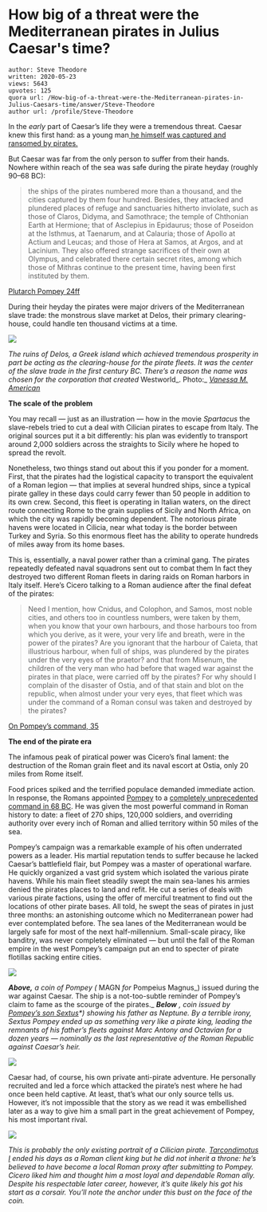 # How big of a threat were the Mediterranean pirates in Julius Caesar's time?

	author: Steve Theodore
	written: 2020-05-23
	views: 5643
	upvotes: 125
	quora url: /How-big-of-a-threat-were-the-Mediterranean-pirates-in-Julius-Caesars-time/answer/Steve-Theodore
	author url: /profile/Steve-Theodore


In the _early_  part of Caesar’s life they were a tremendous threat. Caesar knew this first hand: as a young man[ he himself was captured and ransomed by pirates.](https://www.quora.com/Was-Julius-Caesar-really-captured-by-pirates/answer/Steve-Theodore?ch=10&share=5d515bf7&srid=zLvM)

But Caesar was far from the only person to suffer from their hands. Nowhere within reach of the sea was safe during the pirate heyday (roughly 90–68 BC):

> the ships of the pirates numbered more than a thousand, and the cities captured by them four hundred. Besides, they attacked and plundered places of refuge and sanctuaries hitherto inviolate, such as those of Claros, Didyma, and Samothrace; the temple of Chthonian Earth at Hermione; that of Asclepius in Epidaurus; those of Poseidon at the Isthmus, at Taenarum, and at Calauria; those of Apollo at Actium and Leucas; and those of Hera at Samos, at Argos, and at Lacinium. They also offered strange sacrifices of their own at Olympus, and celebrated there certain secret rites, among which those of Mithras continue to the present time, having been first instituted by them.

[Plutarch Pompey 24ff](http://penelope.uchicago.edu/Thayer/E/Roman/Texts/Plutarch/Lives/Pompey*.html)

During their heyday the pirates were major drivers of the Mediterranean slave trade: the monstrous slave market at Delos, their primary clearing-house, could handle ten thousand victims at a time.

![](https://qph.fs.quoracdn.net/main-qimg-e4714819a6e17e9960e39a9152f0e5bb)

_The ruins of Delos, a Greek island which achieved tremendous prosperity in part be acting as the clearing-house for the pirate fleets. It was the center of the slave trade in the first century BC. There’s a reason the name was chosen for the corporation that created_ Westworld_. Photo:_ _[Vanessa M. American](https://www.mcbhawaii.marines.mil/Photos/igphoto/260486/)_ 

__The scale of the problem__ 

You may recall — just as an illustration — how in the movie _Spartacus_  the slave-rebels tried to cut a deal with Cilician pirates to escape from Italy. The original sources put it a bit differently: his plan was evidently to transport around 2,000 soldiers across the straights to Sicily where he hoped to spread the revolt.

Nonetheless, two things stand out about this if you ponder for a moment. First, that the pirates had the logistical capacity to transport the equivalent of a Roman legion — that implies at several hundred ships, since a typical pirate galley in these days could carry fewer than 50 people in addition to its own crew. Second, this fleet is operating in Italian waters, on the direct route connecting Rome to the grain supplies of Sicily and North Africa, on which the city was rapidly becoming dependent. The notorious pirate havens were located in Cilicia, near what today is the border between Turkey and Syria. So this enormous fleet has the ability to operate hundreds of miles away from its home bases.

This is, essentially, a naval power rather than a criminal gang. The pirates repeatedly defeated naval squadrons sent out to combat them In fact they destroyed two different Roman fleets in daring raids on Roman harbors in Italy itself. Here’s Cicero talking to a Roman audience after the final defeat of the pirates:

> Need I mention, how Cnidus, and Colophon, and Samos, most noble cities, and others too in countless numbers, were taken by them, when you know that your own harbours, and those harbours too from which you derive, as it were, your very life and breath, were in the power of the pirates? Are you ignorant that the harbour of Caieta, that illustrious harbour, when full of ships, was plundered by the pirates under the very eyes of the praetor? and that from Misenum, the children of the very man who had before that waged war against the pirates in that place, were carried off by the pirates? For why should I complain of the disaster of Ostia, and of that stain and blot on the republic, when almost under your very eyes, that fleet which was under the command of a Roman consul was taken and destroyed by the pirates?

[On Pompey’s command, 35](http://www.perseus.tufts.edu/hopper/text?doc=Perseus%3Atext%3A1999.02.0019%3Atext%3DMan.%3Achapter%3D12%3Asection%3D35)

__The end of the pirate era__ 

The infamous peak of piratical power was Cicero’s final lament: the destruction of the Roman grain fleet and its naval escort at Ostia, only 20 miles from Rome itself.

Food prices spiked and the terrified populace demanded immediate action. In response, the Romans appointed [Pompey](https://en.wikipedia.org/wiki/Pompey) to a [completely unprecedented command in 68 BC](https://en.wikipedia.org/wiki/Lex_Gabinia_de_piratis_persequendis). He was given the most powerful command in Roman history to date: a fleet of 270 ships, 120,000 soldiers, and overriding authority over every inch of Roman and allied territory within 50 miles of the sea.

Pompey’s campaign was a remarkable example of his often underrated powers as a leader. His martial reputation tends to suffer because he lacked Caesar’s battlefield flair, but Pompey was a master of operational warfare. He quickly organized a vast grid system which isolated the various pirate havens. While his main fleet steadily swept the main sea-lanes his armies denied the pirates places to land and refit. He cut a series of deals with various pirate factions, using the offer of merciful treatment to find out the locations of other pirate bases. All told, he swept the seas of pirates in just three months: an astonishing outcome which no Mediterranean power had ever contemplated before. The sea lanes of the Mediterranean would be largely safe for most of the next half-millennium. Small-scale piracy, like banditry, was never completely eliminated — but until the fall of the Roman empire in the west Pompey’s campaign put an end to specter of pirate flotillas sacking entire cities.

![](https://qph.fs.quoracdn.net/main-qimg-0f719d03d4fef7eadcb9c44c6231d088)

___Above,___ _a coin of Pompey (_ MAGN _for_ Pompeius Magnus_) issued during the war against Caesar. The ship is a not-too-subtle reminder of Pompey’s claim to fame as the scourge of the pirates._ ___Below___ _, coin issued by_ _[Pompey’s son Sextus](https://en.wikipedia.org/wiki/Sextus_Pompey)*)_ _showing his father as Neptune. By a terrible irony, Sextus Pompey ended up as something very like a pirate king, leading the remnants of his father’s fleets against Marc Antony and Octavian for a dozen years — nominally as the last representative of the Roman Republic against Caesar’s heir._ 

![](https://qph.fs.quoracdn.net/main-qimg-639c87ad73fba47980a233ef20d1b836)

Caesar had, of course, his own private anti-pirate adventure. He personally recruited and led a force which attacked the pirate’s nest where he had once been held captive. At least, that’s what our only source tells us. However, it’s not impossible that the story as we read it was embellished later as a way to give him a small part in the great achievement of Pompey, his most important rival.

![](https://qph.fs.quoracdn.net/main-qimg-f62e7a28368eae9cb0e60847f3d4d60a)

_This is probably the only existing portrait of a Cilician pirate._ _[Tarcondimotus I](http://dbpedia.org/page/Tarcondimotus_I)_ _ended his days as a Roman client king but he did not inherit a throne: he’s believed to have become a local Roman proxy after submitting to Pompey. Cicero liked him and thought him a most loyal and dependable Roman ally. Despite his respectable later career, however, it’s quite likely his got his start as a corsair. You’ll note the anchor under this bust on the face of the coin._ 

